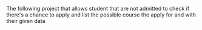 The following project that allows student that are not admitted to check if there's a chance to apply
and list the possible course the apply for and with their given data